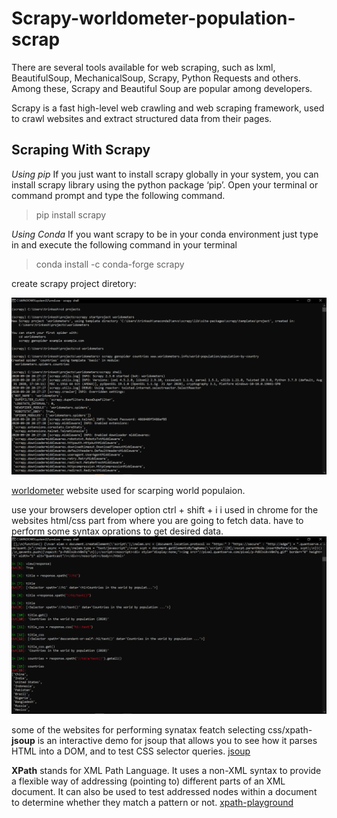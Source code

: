 # Scrapy-worldometer-population-scrap

There are several tools available for web scraping, such as lxml, BeautifulSoup, MechanicalSoup, Scrapy, Python Requests and others. Among these, Scrapy and Beautiful Soup are popular among developers.

Scrapy is a fast high-level web crawling and web scraping framework, used to crawl websites and extract structured data from their pages.
## Scraping With Scrapy

*Using pip*
If you just want to install scrapy globally in your system, you can install scrapy library using the python package ‘pip’. Open your terminal or command prompt and type the following command.

> pip install scrapy

*Using Conda*
If you want scrapy to be in your conda environment just type in and execute the following command in your terminal

> conda install -c conda-forge scrapy

create scrapy project diretory:

![setup image](https://raw.githubusercontent.com/Trinkesh/scrapy-worldometer-population-scrap/master/scrapy%20setup.png)

[worldometer](https://www.worldometers.info/world-population/population-by-country/) website used for scarping world populaion.

use your browsers developer option ctrl + shift + i i used in chrome for the websites html/css part from where you are going to fetch data.
have to perform some syntax oprations to get desired data.
![fatch](https://raw.githubusercontent.com/Trinkesh/scrapy-worldometer-population-scrap/master/scrapy%20shell.png)

some of the websites for performing synatax featch selecting css/xpath-
**jsoup** is an interactive demo for jsoup that allows you to see how it parses HTML into a DOM, and to test CSS selector queries.
[jsoup](https://try.jsoup.org/)

**XPath** stands for XML Path Language. It uses a non-XML syntax to provide a flexible way of addressing (pointing to) different parts of an XML document.
It can also be used to test addressed nodes within a document to determine whether they match a pattern or not. 
[xpath-playground](https://scrapinghub.github.io/xpath-playground/)


